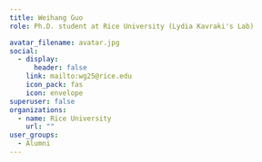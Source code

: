 ```yaml
---
title: Weihang Guo
role: Ph.D. student at Rice University (Lydia Kavraki's Lab)

avatar_filename: avatar.jpg
social:
  - display:
      header: false
    link: mailto:wg25@rice.edu
    icon_pack: fas
    icon: envelope
superuser: false
organizations:
  - name: Rice University
    url: ""
user_groups:
  - Alumni
---
```


